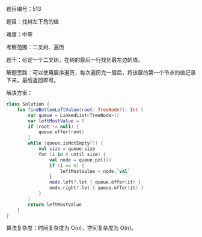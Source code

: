 题目编号：513

题目：找树左下角的值

难度：中等

考察范围：二叉树、遍历

题干：给定一个二叉树，在树的最后一行找到最左边的值。

解题思路：可以使用层序遍历，每次遍历完一层后，将该层的第一个节点的值记录下来，最后返回即可。

解决方案：

```kotlin
class Solution {
    fun findBottomLeftValue(root: TreeNode?): Int {
        var queue = LinkedList<TreeNode>()
        var leftMostValue = 0
        if (root != null) {
            queue.offer(root)
        }
        while (queue.isNotEmpty()) {
            val size = queue.size
            for (i in 0 until size) {
                val node = queue.poll()
                if (i == 0) {
                    leftMostValue = node.`val`
                }
                node.left?.let { queue.offer(it) }
                node.right?.let { queue.offer(it) }
            }
        }
        return leftMostValue
    }
}
```

算法复杂度：时间复杂度为 O(n)，空间复杂度为 O(n)。